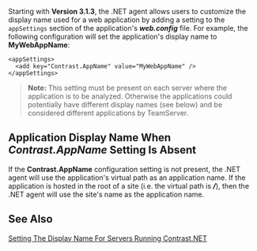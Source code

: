 <!--
title: "Setting The Display Name For Applications Analyzed By Contrast.NET"
description: "Guide to setting the applications display name"
tags: "microsoft IIS application name agent installation .Net"
-->

Starting with **Version 3.1.3**, the .NET agent allows users to customize the display name used for a web application by adding a setting to the ```appSettings``` section of the application's ***web.config*** file. For example, the following configuration will set the application's display name to **MyWebAppName**:

```
<appSettings>
  <add key="Contrast.AppName" value="MyWebAppName" />
</appSettings>
```

>**Note:** This setting must be present on each server where the application is to be analyzed. Otherwise the applications could potentially have different display names (see below) and be considered different applications by TeamServer.

## Application Display Name When *Contrast.AppName* Setting Is Absent

If the **Contrast.AppName** configuration setting is not present, the .NET agent will use the application's virtual path as an application name. If the application is hosted in the root of a site (i.e. the virtual path is ***/***), then the .NET agent will use the site's name as the application name.

## See Also

[Setting The Display Name For Servers Running Contrast.NET](user_netconfig.html#servers)
